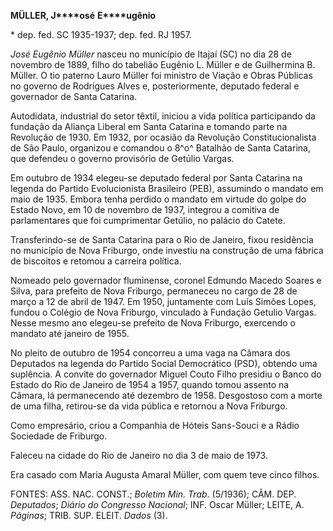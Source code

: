 **MÜLLER, J****osé** **E****ugênio**

\* dep. fed. SC 1935-1937; dep. fed. RJ 1957.

*José Eugênio Müller* nasceu no município de Itajaí (SC) no dia 28 de
novembro de 1889, filho do tabelião Eugênio L. Müller e de Guilhermina
B. Müller. O tio paterno Lauro Müller foi ministro de Viação e Obras
Públicas no governo de Rodrigues Alves e, posteriormente, deputado
federal e governador de Santa Catarina.

Autodidata, industrial do setor têxtil, iniciou a vida política
participando da fundação da Aliança Liberal em Santa Catarina e tomando
parte na Revolução de 1930. Em 1932, por ocasião da Revolução
Constitucionalista de São Paulo, organizou e comandou o 8^o^ Batalhão de
Santa Catarina, que defendeu o governo provisório de Getúlio Vargas.

Em outubro de 1934 elegeu-se deputado federal por Santa Catarina na
legenda do Partido Evolucionista Brasileiro (PEB), assumindo o mandato
em maio de 1935. Embora tenha perdido o mandato em virtude do golpe do
Estado Novo, em 10 de novembro de 1937, integrou a comitiva de
parlamentares que foi cumprimentar Getúlio, no palácio do Catete.

Transferindo-se de Santa Catarina para o Rio de Janeiro, fixou
residência no município de Nova Friburgo, onde investiu na construção de
uma fábrica de biscoitos e retomou a carreira política.

Nomeado pelo governador fluminense, coronel Edmundo Macedo Soares e
Silva, para prefeito de Nova Friburgo, permaneceu no cargo de 28 de
março a 12 de abril de 1947. Em 1950, juntamente com Luís Simões Lopes,
fundou o Colégio de Nova Friburgo, vinculado à Fundação Getulio Vargas.
Nesse mesmo ano elegeu-se prefeito de Nova Friburgo, exercendo o mandato
até janeiro de 1955.

No pleito de outubro de 1954 concorreu a uma vaga na Câmara dos
Deputados na legenda do Partido Social Democrático (PSD), obtendo uma
suplência. A convite do governador Miguel Couto Filho presidiu o Banco
do Estado do Rio de Janeiro de 1954 a 1957, quando tomou assento na
Câmara, lá permanecendo até dezembro de 1958. Desgostoso com a morte de
uma filha, retirou-se da vida pública e retornou a Nova Friburgo.

Como empresário, criou a Companhia de Hóteis Sans-Souci e a Rádio
Sociedade de Friburgo.

Faleceu na cidade do Rio de Janeiro no dia 3 de maio de 1973.

Era casado com Maria Augusta Amaral Müller, com quem teve cinco filhos.

FONTES: ASS. NAC. CONST.; *Boletim Min. Trab*. (5/1936); CÂM. DEP.
*Deputados*; *Diário do Congresso Nacional*; INF. Oscar Müller; LEITE,
A. *Páginas*; TRIB. SUP. ELEIT. *Dados* (3).
